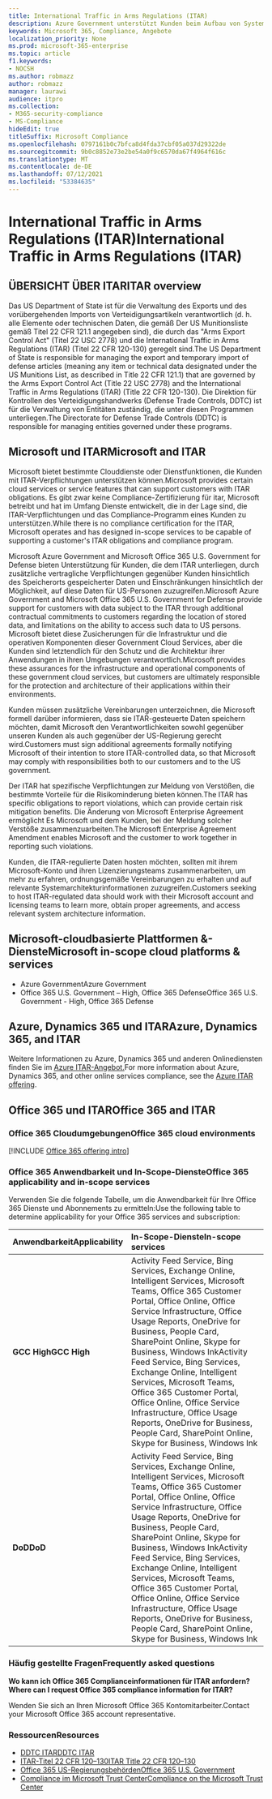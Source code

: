 ```yaml
---
title: International Traffic in Arms Regulations (ITAR)
description: Azure Government unterstützt Kunden beim Aufbau von Systemen, die für den internationalen Us-Amerikanischen Datenverkehr in DerWaffen-Registrierungen geeignet sind.
keywords: Microsoft 365, Compliance, Angebote
localization_priority: None
ms.prod: microsoft-365-enterprise
ms.topic: article
f1.keywords:
- NOCSH
ms.author: robmazz
author: robmazz
manager: laurawi
audience: itpro
ms.collection:
- M365-security-compliance
- MS-Compliance
hideEdit: true
titleSuffix: Microsoft Compliance
ms.openlocfilehash: 0797161b0c7bfca8d4fda37cbf05a037d29322de
ms.sourcegitcommit: 9b0c8852e73e2be54a0f9c6570da67f4964f616c
ms.translationtype: MT
ms.contentlocale: de-DE
ms.lasthandoff: 07/12/2021
ms.locfileid: "53384635"
---
```

# <a name="international-traffic-in-arms-regulations-itar"></a><span data-ttu-id="bb6bb-104">International Traffic in Arms Regulations (ITAR)</span><span class="sxs-lookup"><span data-stu-id="bb6bb-104">International Traffic in Arms Regulations (ITAR)</span></span>

## <a name="itar-overview"></a><span data-ttu-id="bb6bb-105">ÜBERSICHT ÜBER ITAR</span><span class="sxs-lookup"><span data-stu-id="bb6bb-105">ITAR overview</span></span>

<span data-ttu-id="bb6bb-106">Das US Department of State ist für die Verwaltung des Exports und des vorübergehenden Imports von Verteidigungsartikeln verantwortlich (d. h. alle Elemente oder technischen Daten, die gemäß Der US Munitionsliste gemäß Titel 22 CFR 121.1 angegeben sind), die durch das "Arms Export Control Act" (Titel 22 USC 2778) und die International Traffic in Arms Regulations (ITAR) (Titel 22 CFR 120-130) geregelt sind.</span><span class="sxs-lookup"><span data-stu-id="bb6bb-106">The US Department of State is responsible for managing the export and temporary import of defense articles (meaning any item or technical data designated under the US Munitions List, as described in Title 22 CFR 121.1) that are governed by the Arms Export Control Act (Title 22 USC 2778) and the International Traffic in Arms Regulations (ITAR) (Title 22 CFR 120-130).</span></span> <span data-ttu-id="bb6bb-107">Die Direktion für Kontrollen des Verteidigungshandwerks (Defense Trade Controls, DDTC) ist für die Verwaltung von Entitäten zuständig, die unter diesen Programmen unterliegen.</span><span class="sxs-lookup"><span data-stu-id="bb6bb-107">The Directorate for Defense Trade Controls (DDTC) is responsible for managing entities governed under these programs.</span></span>

## <a name="microsoft-and-itar"></a><span data-ttu-id="bb6bb-108">Microsoft und ITAR</span><span class="sxs-lookup"><span data-stu-id="bb6bb-108">Microsoft and ITAR</span></span>

<span data-ttu-id="bb6bb-109">Microsoft bietet bestimmte Clouddienste oder Dienstfunktionen, die Kunden mit ITAR-Verpflichtungen unterstützen können.</span><span class="sxs-lookup"><span data-stu-id="bb6bb-109">Microsoft provides certain cloud services or service features that can support customers with ITAR obligations.</span></span> <span data-ttu-id="bb6bb-110">Es gibt zwar keine Compliance-Zertifizierung für itar, Microsoft betreibt und hat im Umfang Dienste entwickelt, die in der Lage sind, die ITAR-Verpflichtungen und das Compliance-Programm eines Kunden zu unterstützen.</span><span class="sxs-lookup"><span data-stu-id="bb6bb-110">While there is no compliance certification for the ITAR, Microsoft operates and has designed in-scope services to be capable of supporting a customer's ITAR obligations and compliance program.</span></span>  
  
<span data-ttu-id="bb6bb-111">Microsoft Azure Government and Microsoft Office 365 U.S. Government for Defense bieten Unterstützung für Kunden, die dem ITAR unterliegen, durch zusätzliche vertragliche Verpflichtungen gegenüber Kunden hinsichtlich des Speicherorts gespeicherter Daten und Einschränkungen hinsichtlich der Möglichkeit, auf diese Daten für US-Personen zuzugreifen.</span><span class="sxs-lookup"><span data-stu-id="bb6bb-111">Microsoft Azure Government and Microsoft Office 365 U.S. Government for Defense provide support for customers with data subject to the ITAR through additional contractual commitments to customers regarding the location of stored data, and limitations on the ability to access such data to US persons.</span></span> <span data-ttu-id="bb6bb-112">Microsoft bietet diese Zusicherungen für die Infrastruktur und die operativen Komponenten dieser Government Cloud Services, aber die Kunden sind letztendlich für den Schutz und die Architektur ihrer Anwendungen in ihren Umgebungen verantwortlich.</span><span class="sxs-lookup"><span data-stu-id="bb6bb-112">Microsoft provides these assurances for the infrastructure and operational components of these government cloud services, but customers are ultimately responsible for the protection and architecture of their applications within their environments.</span></span>  
  
<span data-ttu-id="bb6bb-113">Kunden müssen zusätzliche Vereinbarungen unterzeichnen, die Microsoft formell darüber informieren, dass sie ITAR-gesteuerte Daten speichern möchten, damit Microsoft den Verantwortlichkeiten sowohl gegenüber unseren Kunden als auch gegenüber der US-Regierung gerecht wird.</span><span class="sxs-lookup"><span data-stu-id="bb6bb-113">Customers must sign additional agreements formally notifying Microsoft of their intention to store ITAR-controlled data, so that Microsoft may comply with responsibilities both to our customers and to the US government.</span></span>  
  
<span data-ttu-id="bb6bb-114">Der ITAR hat spezifische Verpflichtungen zur Meldung von Verstößen, die bestimmte Vorteile für die Risikominderung bieten können.</span><span class="sxs-lookup"><span data-stu-id="bb6bb-114">The ITAR has specific obligations to report violations, which can provide certain risk mitigation benefits.</span></span> <span data-ttu-id="bb6bb-115">Die Änderung von Microsoft Enterprise Agreement ermöglicht Es Microsoft und dem Kunden, bei der Meldung solcher Verstöße zusammenzuarbeiten.</span><span class="sxs-lookup"><span data-stu-id="bb6bb-115">The Microsoft Enterprise Agreement Amendment enables Microsoft and the customer to work together in reporting such violations.</span></span>  
  
<span data-ttu-id="bb6bb-116">Kunden, die ITAR-regulierte Daten hosten möchten, sollten mit ihrem Microsoft-Konto und ihren Lizenzierungsteams zusammenarbeiten, um mehr zu erfahren, ordnungsgemäße Vereinbarungen zu erhalten und auf relevante Systemarchitekturinformationen zuzugreifen.</span><span class="sxs-lookup"><span data-stu-id="bb6bb-116">Customers seeking to host ITAR-regulated data should work with their Microsoft account and licensing teams to learn more, obtain proper agreements, and access relevant system architecture information.</span></span>

## <a name="microsoft-in-scope-cloud-platforms--services"></a><span data-ttu-id="bb6bb-117">Microsoft-cloudbasierte Plattformen &-Dienste</span><span class="sxs-lookup"><span data-stu-id="bb6bb-117">Microsoft in-scope cloud platforms & services</span></span>

- <span data-ttu-id="bb6bb-118">Azure Government</span><span class="sxs-lookup"><span data-stu-id="bb6bb-118">Azure Government</span></span>
- <span data-ttu-id="bb6bb-119">Office 365 U.S. Government – High, Office 365 Defense</span><span class="sxs-lookup"><span data-stu-id="bb6bb-119">Office 365 U.S. Government - High, Office 365 Defense</span></span>

## <a name="azure-dynamics-365-and-itar"></a><span data-ttu-id="bb6bb-120">Azure, Dynamics 365 und ITAR</span><span class="sxs-lookup"><span data-stu-id="bb6bb-120">Azure, Dynamics 365, and ITAR</span></span>

<span data-ttu-id="bb6bb-121">Weitere Informationen zu Azure, Dynamics 365 und anderen Onlinediensten finden Sie im [Azure ITAR-Angebot.](/azure/compliance/offerings/offering-itar)</span><span class="sxs-lookup"><span data-stu-id="bb6bb-121">For more information about Azure, Dynamics 365, and other online services compliance, see the [Azure ITAR offering](/azure/compliance/offerings/offering-itar).</span></span>

## <a name="office-365-and-itar"></a><span data-ttu-id="bb6bb-122">Office 365 und ITAR</span><span class="sxs-lookup"><span data-stu-id="bb6bb-122">Office 365 and ITAR</span></span>

### <a name="office-365-cloud-environments"></a><span data-ttu-id="bb6bb-123">Office 365 Cloudumgebungen</span><span class="sxs-lookup"><span data-stu-id="bb6bb-123">Office 365 cloud environments</span></span>

[!INCLUDE [Office 365 offering intro](../includes/o365-offering-introduction.md)]

### <a name="office-365-applicability-and-in-scope-services"></a><span data-ttu-id="bb6bb-124">Office 365 Anwendbarkeit und In-Scope-Dienste</span><span class="sxs-lookup"><span data-stu-id="bb6bb-124">Office 365 applicability and in-scope services</span></span>

<span data-ttu-id="bb6bb-125">Verwenden Sie die folgende Tabelle, um die Anwendbarkeit für Ihre Office 365 Dienste und Abonnements zu ermitteln:</span><span class="sxs-lookup"><span data-stu-id="bb6bb-125">Use the following table to determine applicability for your Office 365 services and subscription:</span></span>

| <span data-ttu-id="bb6bb-126">**Anwendbarkeit**</span><span class="sxs-lookup"><span data-stu-id="bb6bb-126">**Applicability**</span></span> | <span data-ttu-id="bb6bb-127">**In-Scope-Dienste**</span><span class="sxs-lookup"><span data-stu-id="bb6bb-127">**In-scope services**</span></span> |
|:------------------|:----------------------|
| <span data-ttu-id="bb6bb-128">**GCC High**</span><span class="sxs-lookup"><span data-stu-id="bb6bb-128">**GCC High**</span></span> | <span data-ttu-id="bb6bb-129">Activity Feed Service, Bing Services, Exchange Online, Intelligent Services, Microsoft Teams, Office 365 Customer Portal, Office Online, Office Service Infrastructure, Office Usage Reports, OneDrive for Business, People Card, SharePoint Online, Skype for Business, Windows Ink</span><span class="sxs-lookup"><span data-stu-id="bb6bb-129">Activity Feed Service, Bing Services, Exchange Online, Intelligent Services, Microsoft Teams, Office 365 Customer Portal, Office Online, Office Service Infrastructure, Office Usage Reports, OneDrive for Business, People Card, SharePoint Online, Skype for Business, Windows Ink</span></span> |
| <span data-ttu-id="bb6bb-130">**DoD**</span><span class="sxs-lookup"><span data-stu-id="bb6bb-130">**DoD**</span></span> | <span data-ttu-id="bb6bb-131">Activity Feed Service, Bing Services, Exchange Online, Intelligent Services, Microsoft Teams, Office 365 Customer Portal, Office Online, Office Service Infrastructure, Office Usage Reports, OneDrive for Business, People Card, SharePoint Online, Skype for Business, Windows Ink</span><span class="sxs-lookup"><span data-stu-id="bb6bb-131">Activity Feed Service, Bing Services, Exchange Online, Intelligent Services, Microsoft Teams, Office 365 Customer Portal, Office Online, Office Service Infrastructure, Office Usage Reports, OneDrive for Business, People Card, SharePoint Online, Skype for Business, Windows Ink</span></span> |

### <a name="frequently-asked-questions"></a><span data-ttu-id="bb6bb-132">Häufig gestellte Fragen</span><span class="sxs-lookup"><span data-stu-id="bb6bb-132">Frequently asked questions</span></span>

<span data-ttu-id="bb6bb-133">**Wo kann ich Office 365 Complianceinformationen für ITAR anfordern?**</span><span class="sxs-lookup"><span data-stu-id="bb6bb-133">**Where can I request Office 365 compliance information for ITAR?**</span></span>

<span data-ttu-id="bb6bb-134">Wenden Sie sich an Ihren Microsoft Office 365 Kontomitarbeiter.</span><span class="sxs-lookup"><span data-stu-id="bb6bb-134">Contact your Microsoft Office 365 account representative.</span></span>

### <a name="resources"></a><span data-ttu-id="bb6bb-135">Ressourcen</span><span class="sxs-lookup"><span data-stu-id="bb6bb-135">Resources</span></span>

- [<span data-ttu-id="bb6bb-136">DDTC ITAR</span><span class="sxs-lookup"><span data-stu-id="bb6bb-136">DDTC ITAR</span></span>](https://www.pmddtc.state.gov/?id=ddtc_kb_article_page&sys_id=24d528fddbfc930044f9ff621f961987)
- [<span data-ttu-id="bb6bb-137">ITAR-Titel 22 CFR 120–130</span><span class="sxs-lookup"><span data-stu-id="bb6bb-137">ITAR Title 22 CFR 120–130</span></span>](https://aka.ms/itar)
- [<span data-ttu-id="bb6bb-138">Office 365 US-Regierungsbehörden</span><span class="sxs-lookup"><span data-stu-id="bb6bb-138">Office 365 U.S. Government</span></span>](https://products.office.com/government/office-365-web-services-for-government)
- [<span data-ttu-id="bb6bb-139">Compliance im Microsoft Trust Center</span><span class="sxs-lookup"><span data-stu-id="bb6bb-139">Compliance on the Microsoft Trust Center</span></span>](https://www.microsoft.com/trust-center/compliance/compliance-overview)
